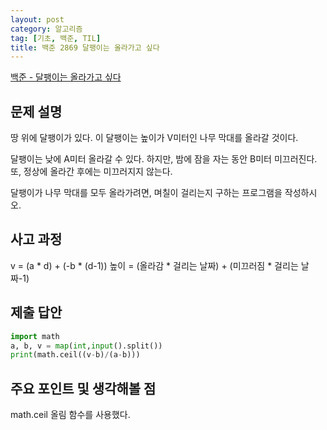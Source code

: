 ```yaml
---
layout: post
category: 알고리즘
tag: [기초, 백준, TIL]
title: 백준 2869 달팽이는 올라가고 싶다
---
```


[백준 - 달팽이는 올라가고 싶다](https://www.acmicpc.net/problem/2869) 

## 문제 설명

땅 위에 달팽이가 있다. 이 달팽이는 높이가 V미터인 나무 막대를 올라갈 것이다.

달팽이는 낮에 A미터 올라갈 수 있다. 하지만, 밤에 잠을 자는 동안 B미터 미끄러진다. 또, 정상에 올라간 후에는 미끄러지지 않는다.

달팽이가 나무 막대를 모두 올라가려면, 며칠이 걸리는지 구하는 프로그램을 작성하시오.

## 사고 과정

v = (a * d) + (-b * (d-1))
높이 = (올라감 * 걸리는 날짜) + (미끄러짐 * 걸리는 날짜-1)

## 제출 답안

```python
import math
a, b, v = map(int,input().split()) 
print(math.ceil((v-b)/(a-b)))
```

## 주요 포인트 및 생각해볼 점   

math.ceil 올림 함수를 사용했다.
